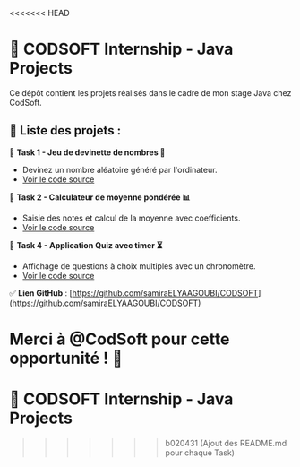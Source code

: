 <<<<<<< HEAD
# 🚀 CODSOFT Internship - Java Projects  

Ce dépôt contient les projets réalisés dans le cadre de mon stage Java chez CodSoft.  

## 📌 Liste des projets :  
🔹 **Task 1 - Jeu de devinette de nombres 🎲**  
   - Devinez un nombre aléatoire généré par l'ordinateur.  
   - [Voir le code source](./Task1/)  

🔹 **Task 2 - Calculateur de moyenne pondérée 📊**  
   - Saisie des notes et calcul de la moyenne avec coefficients.  
   - [Voir le code source](./Task2/)  

🔹 **Task 4 - Application Quiz avec timer ⏳**  
   - Affichage de questions à choix multiples avec un chronomètre.  
   - [Voir le code source](./Task4/)  

✅ **Lien GitHub** : [https://github.com/samiraELYAAGOUBI/CODSOFT](https://github.com/samiraELYAAGOUBI/CODSOFT)  

Merci à **@CodSoft** pour cette opportunité ! 🙌  
=======
# 🚀 CODSOFT Internship - Java Projects
>>>>>>> b020431 (Ajout des README.md pour chaque Task)
